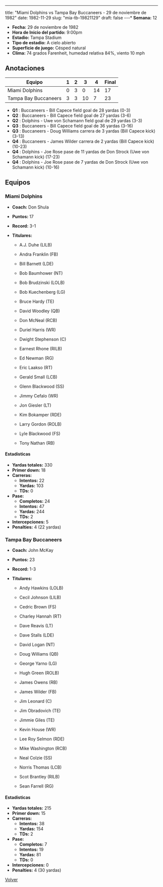 ---
title: "Miami Dolphins vs Tampa Bay Buccaneers - 29 de noviembre de 1982"
date: 1982-11-29
slug: "mia-tb-19821129"
draft: false
---* **Semana:** 12
* **Fecha:** 29 de noviembre de 1982
* **Hora de Inicio del partido:** 9:00pm
* **Estadio:** Tampa Stadium
* **Tipo de estadio:** A cielo abierto
* **Superficie de juego:** Césped natural
* **Clima:** 74 grados Farenheit, humedad relativa 84%, viento 10 mph




## Anotaciones
| Equipo | 1 | 2 | 3 | 4 | Final |
|--------|---|---|---|---|-------|
| Miami Dolphins  | 0 | 3 | 0 | 14  | 17 |
| Tampa Bay Buccaneers  | 3 | 3 | 10 | 7  | 23 |
* **Q1** : Buccaneers - Bill Capece field goal de 28 yardas (0-3)
* **Q2** : Buccaneers - Bill Capece field goal de 27 yardas (3-6)
* **Q2** : Dolphins - Uwe von Schamann field goal de 29 yardas (3-3)
* **Q3** : Buccaneers - Bill Capece field goal de 36 yardas (3-16)
* **Q3** : Buccaneers - Doug Williams carrera de 3 yardas (Bill Capece kick) (3-13)
* **Q4** : Buccaneers - James Wilder carrera de 2 yardas (Bill Capece kick) (10-23)
* **Q4** : Dolphins - Joe Rose pase de 11 yardas de Don Strock (Uwe von Schamann kick) (17-23)
* **Q4** : Dolphins - Joe Rose pase de 7 yardas de Don Strock (Uwe von Schamann kick) (10-16)


## Equipos


### Miami Dolphins
* **Coach:** Don Shula
* **Puntos:** 17
* **Record:** 3-1
* **Titulares:** 

  * A.J. Duhe (LILB) 

  * Andra Franklin (FB) 

  * Bill Barnett (LDE) 

  * Bob Baumhower (NT) 

  * Bob Brudzinski (LOLB) 

  * Bob Kuechenberg (LG) 

  * Bruce Hardy (TE) 

  * David Woodley (QB) 

  * Don McNeal (RCB) 

  * Duriel Harris (WR) 

  * Dwight Stephenson (C) 

  * Earnest Rhone (RILB) 

  * Ed Newman (RG) 

  * Eric Laakso (RT) 

  * Gerald Small (LCB) 

  * Glenn Blackwood (SS) 

  * Jimmy Cefalo (WR) 

  * Jon Giesler (LT) 

  * Kim Bokamper (RDE) 

  * Larry Gordon (ROLB) 

  * Lyle Blackwood (FS) 

  * Tony Nathan (RB) 

#### Estadísticas
* **Yardas totales:** 330
* **Primer down:** 18
* **Carreras:**
  * **Intentos:** 22
  * **Yardas:** 103
  * **TDs:** 0
* **Pase:**
  * **Completos:** 24
  * **Intentos:** 47
  * **Yardas:** 244
  * **TDs:** 2
* **Intercepciones:** 5
* **Penalties:** 4 (22 yardas)

### Tampa Bay Buccaneers
* **Coach:** John McKay
* **Puntos:** 23
* **Record:** 1-3
* **Titulares:** 

  * Andy Hawkins (LOLB) 

  * Cecil Johnson (LILB) 

  * Cedric Brown (FS) 

  * Charley Hannah (RT) 

  * Dave Reavis (LT) 

  * Dave Stalls (LDE) 

  * David Logan (NT) 

  * Doug Williams (QB) 

  * George Yarno (LG) 

  * Hugh Green (ROLB) 

  * James Owens (RB) 

  * James Wilder (FB) 

  * Jim Leonard (C) 

  * Jim Obradovich (TE) 

  * Jimmie Giles (TE) 

  * Kevin House (WR) 

  * Lee Roy Selmon (RDE) 

  * Mike Washington (RCB) 

  * Neal Colzie (SS) 

  * Norris Thomas (LCB) 

  * Scot Brantley (RILB) 

  * Sean Farrell (RG) 

#### Estadísticas
* **Yardas totales:** 215
* **Primer down:** 15
* **Carreras:**
  * **Intentos:** 38
  * **Yardas:** 154
  * **TDs:** 2
* **Pase:**
  * **Completos:** 7
  * **Intentos:** 19
  * **Yardas:** 81
  * **TDs:** 0
* **Intercepciones:** 0
* **Penalties:** 4 (30 yardas)


[Volver](/historia/1982)
